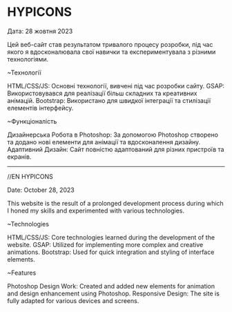 # HYPICONS

Дата: 28 жовтня 2023

Цей веб-сайт став результатом тривалого процесу розробки, під час якого я вдосконалювала свої навички та експериментувала з різними технологіями.

~Технології

HTML/CSS/JS: Основні технології, вивчені під час розробки сайту.
GSAP: Використовувався для реалізації більш складних та креативних анімацій.
Bootstrap: Використано для швидкої інтеграції та стилізації елементів інтерфейсу.

~Функціоналість

Дизайнерська Робота в Photoshop: За допомогою Photoshop створено та додано нові елементи для анімації та вдосконалення дизайну.
Адаптивний Дизайн: Сайт повністю адаптований для різних пристроїв та екранів.

------------------------------------------------------------------------------------------------------------------------------------

//EN
HYPICONS

Date: October 28, 2023

This website is the result of a prolonged development process during which I honed my skills and experimented with various technologies.

~Technologies

HTML/CSS/JS: Core technologies learned during the development of the website.
GSAP: Utilized for implementing more complex and creative animations.
Bootstrap: Used for quick integration and styling of interface elements.

~Features

Photoshop Design Work: Created and added new elements for animation and design enhancement using Photoshop.
Responsive Design: The site is fully adapted for various devices and screens.
